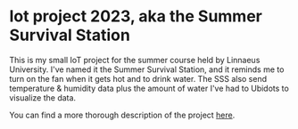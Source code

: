 # Iot project 2023, aka the Summer Survival Station
This is my small IoT project for the summer course held by Linnaeus University. I've named it the Summer Survival Station, and it reminds me to turn on the fan when it gets hot and to drink water. The SSS also send temperature &amp; humidity data plus the amount of water I've had to Ubidots to visualize the data.

You can find a more thorough description of the project [here](https://hackmd.io/@DanLar99/rJZir69dh).
